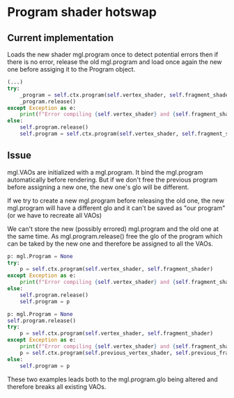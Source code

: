 # Program shader hotswap

## Current implementation
Loads the new shader mgl.program once to detect potential errors then if there is no error, release the old mgl.program and load once again the new one before assiging it to the Program object.

```py
(...)
try:
    _program = self.ctx.program(self.vertex_shader, self.fragment_shader)
    _program.release()
except Exception as e:
    print(f"Error compiling {self.vertex_shader} and {self.fragment_shader}: {e}")
else:
    self.program.release()
    self.program = self.ctx.program(self.vertex_shader, self.fragment_shader)
```

## Issue
mgl.VAOs are initialized with a mgl.program. It bind the mgl.program automatically before rendering.
But if we don't free the previous program before assigning a new one, the new one's glo will be different.

If we try to create a new mgl.program before releasing the old one, the new mgl.program will have a different
glo and it can't be saved as "our program" (or we have to recreate all VAOs)

We can't store the new (possibly errored) mgl.program and the old one at the same time. As
mgl.program.release() free the glo of the program which can be taked by the new one and 
therefore be assigned to all the VAOs.


```py
p: mgl.Program = None
try:
    p = self.ctx.program(self.vertex_shader, self.fragment_shader)
except Exception as e:
    print(f"Error compiling {self.vertex_shader} and {self.fragment_shader}: {e}")
else:
    self.program.release()
    self.program = p
```

```py
p: mgl.Program = None
self.program.release()
try:
    p = self.ctx.program(self.vertex_shader, self.fragment_shader)
except Exception as e:
    print(f"Error compiling {self.vertex_shader} and {self.fragment_shader}: {e}")
    p = self.ctx.program(self.previous_vertex_shader, self.previous_fragment_shader)
else:
    self.program = p
```
These two examples leads both to the mgl.program.glo being altered and therefore breaks all existing VAOs.
